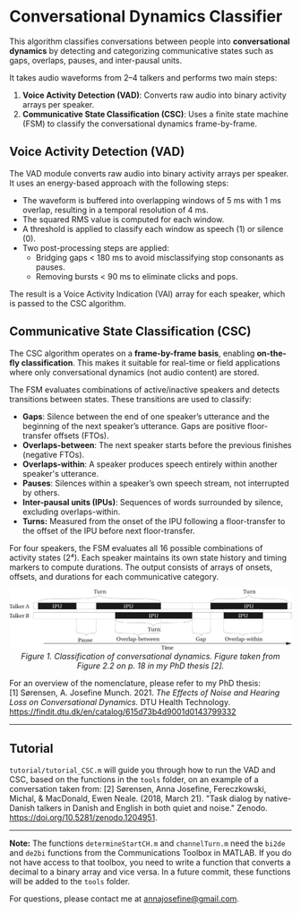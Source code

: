 # Conversational Dynamics Classifier

This algorithm classifies conversations between people into **conversational dynamics** by detecting and categorizing communicative states such as gaps, overlaps, pauses, and inter-pausal units.

It takes audio waveforms from 2–4 talkers and performs two main steps:

1. **Voice Activity Detection (VAD)**: Converts raw audio into binary activity arrays per speaker.
2. **Communicative State Classification (CSC)**: Uses a finite state machine (FSM) to classify the conversational dynamics frame-by-frame.

## Voice Activity Detection (VAD)
The VAD module converts raw audio into binary activity arrays per speaker. It uses an energy-based approach with the following steps:

- The waveform is buffered into overlapping windows of 5 ms with 1 ms overlap, resulting in a temporal resolution of 4 ms.
- The squared RMS value is computed for each window.
- A threshold is applied to classify each window as speech (1) or silence (0).
- Two post-processing steps are applied:
  - Bridging gaps < 180 ms to avoid misclassifying stop consonants as pauses.
  - Removing bursts < 90 ms to eliminate clicks and pops.

The result is a Voice Activity Indication (VAI) array for each speaker, which is passed to the CSC algorithm.

## Communicative State Classification (CSC)

The CSC algorithm operates on a **frame-by-frame basis**, enabling **on-the-fly classification**. This makes it suitable for real-time or field applications where only conversational dynamics (not audio content) are stored.

The FSM evaluates combinations of active/inactive speakers and detects transitions between states. These transitions are used to classify:

- **Gaps**: Silence between the end of one speaker’s utterance and the beginning of the next speaker’s utterance. Gaps are positive floor-transfer offsets (FTOs).
- **Overlaps-between**: The next speaker starts before the previous finishes (negative FTOs).
- **Overlaps-within**: A speaker produces speech entirely within another speaker's utterance.
- **Pauses**: Silences within a speaker’s own speech stream, not interrupted by others.
- **Inter-pausal units (IPUs)**: Sequences of words surrounded by silence, excluding overlaps-within.
- **Turns:** Measured from the onset of the IPU following a floor-transfer to the offset of the IPU before next floor-transfer.

For four speakers, the FSM evaluates all 16 possible combinations of activity states (2⁴). Each speaker maintains its own state history and timing markers to compute durations. The output consists of arrays of onsets, offsets, and durations for each communicative category.

<p align="center">
  <img src="fig/classification_of_conversational_states.png" alt="Classification of conversational dynamics" width="800"/><br/>
  <em>Figure 1. Classification of conversational dynamics. Figure taken from Figure 2.2 on p. 18 in my PhD thesis [2].</em>
</p>

For an overview of the nomenclature, please refer to my PhD thesis:  
[1] Sørensen, A. Josefine Munch. 2021. *The Effects of Noise and Hearing Loss on Conversational Dynamics.* DTU Health Technology. https://findit.dtu.dk/en/catalog/615d73b4d9001d0143799332  

---
## Tutorial
`tutorial/tutorial_CSC.m` will guide you through how to run the VAD and CSC, based on the functions in the `tools` folder, on an example of a conversation taken from:
[2] Sørensen, Anna Josefine, Fereczkowski, Michal, & MacDonald, Ewen Neale. (2018, March 21). "Task dialog by native-Danish talkers in Danish and English in both quiet and noise." Zenodo. https://doi.org/10.5281/zenodo.1204951.

---
**Note:** The functions `determineStartCH.m` and `channelTurn.m` need the `bi2de` and `de2bi` functions from the Communications Toolbox in MATLAB. If you do not have access to that toolbox, you need to write a function that converts a decimal to a binary array and vice versa. In a future commit, these functions will be added to the `tools` folder.

For questions, please contact me at annajosefine@gmail.com.
